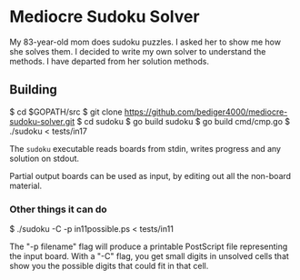 # Mediocre Sudoku Solver

My 83-year-old mom does sudoku puzzles.
I asked her to show me how she solves them.
I decided to write my own solver to understand the methods.
I have departed from her solution methods.

## Building

   $ cd $GOPATH/src
   $ git clone https://github.com/bediger4000/mediocre-sudoku-solver.git
   $ cd sudoku
   $ go build sudoku
   $ go build cmd/cmp.go
   $ ./sudoku < tests/in17

The `sudoku` executable reads boards from stdin,
writes progress and any solution on stdout.

Partial output boards can be used as input,
by editing out all the non-board material.

### Other things it can do

   $ ./sudoku -C -p in11possible.ps < tests/in11

The "-p filename" flag will produce a printable PostScript file
representing the input board.
With a "-C" flag, you get small digits in unsolved cells that show you
the possible digits that could fit in that cell.

